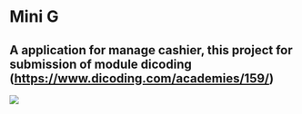 # Mini G

## A application for manage cashier, this project for submission of module dicoding (https://www.dicoding.com/academies/159/)

![](/assets/ui-for-readme.png?raw=true)

